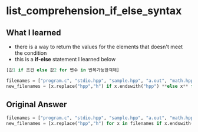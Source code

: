 # list_comprehension_if_else_syntax

## What I learned
- there is a way to return the values for the elements that doesn't meet the condition
- this is a **if-else** statement I learned below

```python
[값1 if 조건 else 값2 for 변수 in 반복가능한객체]
```
```python
filenames = ["program.c", "stdio.hpp", "sample.hpp", "a.out", "math.hpp", "hpp.out"]
new_filenames = [x.replace("hpp","h") if x.endswith("hpp") **else x** for x in filenames] 
```


## Original Answer
```python
filenames = ["program.c", "stdio.hpp", "sample.hpp", "a.out", "math.hpp", "hpp.out"]
new_filenames = [x.replace("hpp","h") for x in filenames if x.endswith("hpp")] 
```
